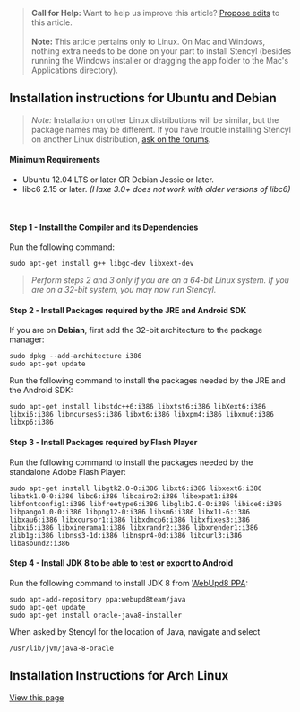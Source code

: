 > **Call for Help:** Want to help us improve this article? [Propose edits](https://github.com/Stencyl/stencylpedia/edit/master/chapter-a/install-linux.md) to this article.
<br/><br/>
> **Note:** This article pertains only to Linux. On Mac and Windows, nothing extra needs to be done on your part to install Stencyl (besides running the Windows installer or dragging the app folder to the Mac's Applications directory).
 

## Installation instructions for Ubuntu and Debian

> *Note:* Installation on other Linux distributions will be similar, but the package names may be different. If you have trouble installing Stencyl on another Linux distribution, [ask on the forums](http://community.stencyl.com/index.php/topic,30927.0.html).

#### Minimum Requirements
* Ubuntu 12.04 LTS or later OR Debian Jessie or later.
* libc6 2.15 or later. *(Haxe 3.0+ does not work with older versions of libc6)*

<br/>

#### Step 1 - Install the Compiler and its Dependencies
Run the following command:

```
sudo apt-get install g++ libgc-dev libxext-dev
```
 
> *Perform steps 2 and 3 only if you are on a 64-bit Linux system. If you are on a 32-bit system, you may now run Stencyl.*

 
#### Step 2 - Install Packages required by the JRE and Android SDK
If you are on **Debian**, first add the 32-bit architecture to the package manager:

```
sudo dpkg --add-architecture i386
sudo apt-get update
```

Run the following command to install the packages needed by the JRE and the Android SDK:

```
sudo apt-get install libstdc++6:i386 libxtst6:i386 libXext6:i386 libxi6:i386 libncurses5:i386 libxt6:i386 libxpm4:i386 libxmu6:i386 libxp6:i386
```
 

#### Step 3 - Install Packages required by Flash Player
Run the following command to install the packages needed by the standalone Adobe Flash Player:

```
sudo apt-get install libgtk2.0-0:i386 libxt6:i386 libxext6:i386 libatk1.0-0:i386 libc6:i386 libcairo2:i386 libexpat1:i386 libfontconfig1:i386 libfreetype6:i386 libglib2.0-0:i386 libice6:i386 libpango1.0-0:i386 libpng12-0:i386 libsm6:i386 libx11-6:i386 libxau6:i386 libxcursor1:i386 libxdmcp6:i386 libxfixes3:i386 libxi6:i386 libxinerama1:i386 libxrandr2:i386 libxrender1:i386 zlib1g:i386 libnss3-1d:i386 libnspr4-0d:i386 libcurl3:i386 libasound2:i386
```

 
#### Step 4 - Install JDK 8 to be able to test or export to Android
Run the following command to install JDK 8 from [WebUpd8 PPA](https://launchpad.net/~webupd8team/+archive/ubuntu/java):

```
sudo apt-add-repository ppa:webupd8team/java
sudo apt-get update
sudo apt-get install oracle-java8-installer
```

When asked by Stencyl for the location of Java, navigate and select 
```
/usr/lib/jvm/java-8-oracle 
```


## Installation Instructions for Arch Linux

[View this page](http://community.stencyl.com/index.php/topic,32022.0.html)
